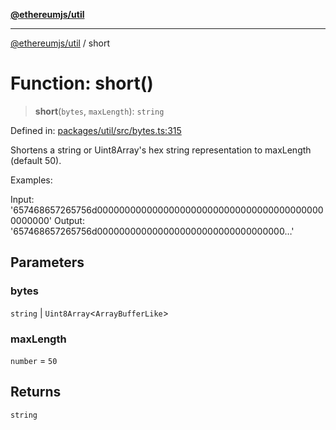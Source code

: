 [**@ethereumjs/util**](../README.md)

***

[@ethereumjs/util](../README.md) / short

# Function: short()

> **short**(`bytes`, `maxLength`): `string`

Defined in: [packages/util/src/bytes.ts:315](https://github.com/ethereumjs/ethereumjs-monorepo/blob/master/packages/util/src/bytes.ts#L315)

Shortens a string  or Uint8Array's hex string representation to maxLength (default 50).

Examples:

Input:  '657468657265756d000000000000000000000000000000000000000000000000'
Output: '657468657265756d0000000000000000000000000000000000…'

## Parameters

### bytes

`string` | `Uint8Array`\<`ArrayBufferLike`\>

### maxLength

`number` = `50`

## Returns

`string`
